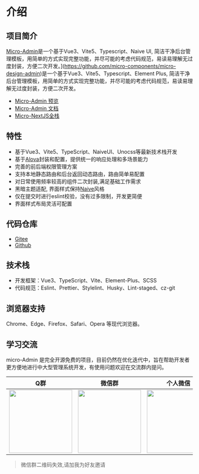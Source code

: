 # 介绍

## 项目简介

[Micro-Admin](https://github.com/micro-components/micro-admin)是一个基于Vue3、Vite5、Typescript、Naive UI, 简洁干净后台管理模板，用简单的方式实现完整功能，并尽可能的考虑代码规范，易读易理解无过度封装，方便二次开发。](https://github.com/micro-components/micro-design-admin)是一个基于Vue3、Vite5、Typescript、Element Plus, 简洁干净后台管理模板，用简单的方式实现完整功能，并尽可能的考虑代码规范，易读易理解无过度封装，方便二次开发。

- [Micro-Admin 预览](https://micro-admin-site.netlify.app/)
- [Micro-Admin 文档](https://micro-admin-docs.netlify.app/)
- [Micro-NextJS全栈](https://micro-admin-docs.netlify.app/)

## 特性

- 基于Vue3、Vite5、TypeScript、NaiveUI、Unocss等最新技术栈开发
- 基于[Alova](https://alova.js.org/)封装和配置，提供统一的响应处理和多场景能力
- 完善的前后端权限管理方案
- 支持本地静态路由和后台返回动态路由，路由简单易配置
- 对日常使用频率较高的组件二次封装,满足基础工作需求
- 黑暗主题适配, 界面样式保持[Naive](https://github.com/tusen-ai/naive-ui)风格
- 仅在提交时进行eslint校验，没有过多限制，开发更简便
- 界面样式布局灵活可配置

## 代码仓库

- [Gitee](https://gitee.com/chansee97/micro-admin)
- [Github](https://github.com/micro-components/micro-admin.git)

## 技术栈
- 开发框架：Vue3、TypeScript、Vite、Element-Plus、SCSS
- 代码规范：Eslint、Prettier、Stylelint、Husky、Lint-staged、cz-git
## 浏览器支持
Chrome、Edge、Firefox、Safari、Opera 等现代浏览器。
## 学习交流

micro-Admin 是完全开源免费的项目，目前仍然在优化迭代中，旨在帮助开发者更方便地进行中大型管理系统开发，有使用问题欢迎在交流群内提问。

| Q群 | 微信群 | 个人微信 |
| :--: |:--: |:--: |
| <img src="https://cdn.jsdelivr.net/gh/chansee97/static/micro-admin/q-group.png" width=170> | <img src="https://cdn.jsdelivr.net/gh/chansee97/static/micro-admin/wx-group.png" width=170>|<img src="https://cdn.jsdelivr.net/gh/chansee97/static/wechat.png" width=170>|

> 微信群二维码失效,请加我为好友邀请
